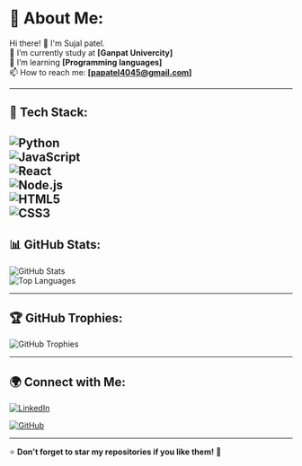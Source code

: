 # 💫 About Me:
Hi there! 👋 I'm Sujal patel.  
🔭 I’m currently study at **[Ganpat Univercity]**  
🌱 I’m learning **[Programming languages]**   
📫 How to reach me: **[papatel4045@gmail.com]**  

---

## 🚀 Tech Stack:
![Python](https://img.shields.io/badge/Python-3776AB?style=for-the-badge&logo=python&logoColor=white)  
![JavaScript](https://img.shields.io/badge/JavaScript-F7DF1E?style=for-the-badge&logo=javascript&logoColor=black)  
![React](https://img.shields.io/badge/React-61DAFB?style=for-the-badge&logo=react&logoColor=black)  
![Node.js](https://img.shields.io/badge/Node.js-339933?style=for-the-badge&logo=nodedotjs&logoColor=white)  
![HTML5](https://img.shields.io/badge/HTML5-E34F26?style=for-the-badge&logo=html5&logoColor=white)  
![CSS3](https://img.shields.io/badge/CSS3-1572B6?style=for-the-badge&logo=css3&logoColor=white)  
---

## 📊 GitHub Stats:
![GitHub Stats](https://github-readme-stats.vercel.app/api?username=your-github-username&show_icons=true&theme=tokyonight)  
![Top Languages](https://github-readme-stats.vercel.app/api/top-langs/?username=your-github-username&layout=compact&theme=tokyonight)  

---

## 🏆 GitHub Trophies:
![GitHub Trophies](https://github-profile-trophy.vercel.app/?username=your-github-username&theme=radical)  

---

## 🌍 Connect with Me:
[![LinkedIn](https://img.shields.io/badge/LinkedIn-0077B5?style=for-the-badge&logo=linkedin&logoColor=white)](https://linkedin.com/in/your-profile)  
<!--[![Twitter](https://img.shields.io/badge/Twitter-1DA1F2?style=for-the-badge&logo=twitter&logoColor=white)](https://twitter.com/your-profile)  -->
[![GitHub](https://img.shields.io/badge/GitHub-181717?style=for-the-badge&logo=github&logoColor=white)](https://github.com/your-github-username)  

---

⭐ **Don't forget to star my repositories if you like them!** 🌟
